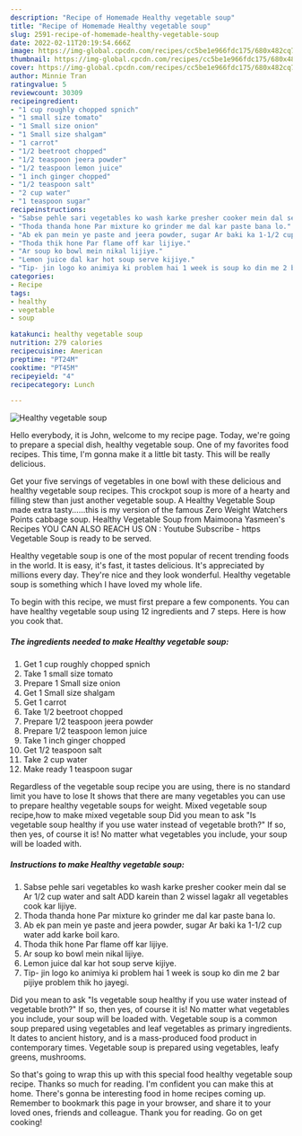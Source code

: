 ```yaml
---
description: "Recipe of Homemade Healthy vegetable soup"
title: "Recipe of Homemade Healthy vegetable soup"
slug: 2591-recipe-of-homemade-healthy-vegetable-soup
date: 2022-02-11T20:19:54.666Z
image: https://img-global.cpcdn.com/recipes/cc5be1e966fdc175/680x482cq70/healthy-vegetable-soup-recipe-main-photo.jpg
thumbnail: https://img-global.cpcdn.com/recipes/cc5be1e966fdc175/680x482cq70/healthy-vegetable-soup-recipe-main-photo.jpg
cover: https://img-global.cpcdn.com/recipes/cc5be1e966fdc175/680x482cq70/healthy-vegetable-soup-recipe-main-photo.jpg
author: Minnie Tran
ratingvalue: 5
reviewcount: 30309
recipeingredient:
- "1 cup roughly chopped spnich"
- "1 small size tomato"
- "1 Small size onion"
- "1 Small size shalgam"
- "1 carrot"
- "1/2 beetroot chopped"
- "1/2 teaspoon jeera powder"
- "1/2 teaspoon lemon juice"
- "1 inch ginger chopped"
- "1/2 teaspoon salt"
- "2 cup water"
- "1 teaspoon sugar"
recipeinstructions:
- "Sabse pehle sari vegetables ko wash karke presher cooker mein dal se Ar 1/2 cup water and salt ADD karein than 2 wissel lagakr all vegetables cook kar lijiye."
- "Thoda thanda hone Par mixture ko grinder me dal kar paste bana lo."
- "Ab ek pan mein ye paste and jeera powder, sugar Ar baki ka 1-1/2 cup water add karke boil karo."
- "Thoda thik hone Par flame off kar lijiye."
- "Ar soup ko bowl mein nikal lijiye."
- "Lemon juice dal kar hot soup serve kijiye."
- "Tip- jin logo ko animiya ki problem hai 1 week is soup ko din me 2 bar pijiye problem thik ho jayegi."
categories:
- Recipe
tags:
- healthy
- vegetable
- soup

katakunci: healthy vegetable soup 
nutrition: 279 calories
recipecuisine: American
preptime: "PT24M"
cooktime: "PT45M"
recipeyield: "4"
recipecategory: Lunch

---
```



![Healthy vegetable soup](https://img-global.cpcdn.com/recipes/cc5be1e966fdc175/680x482cq70/healthy-vegetable-soup-recipe-main-photo.jpg)

Hello everybody, it is John, welcome to my recipe page. Today, we're going to prepare a special dish, healthy vegetable soup. One of my favorites food recipes. This time, I'm gonna make it a little bit tasty. This will be really delicious.

Get your five servings of vegetables in one bowl with these delicious and healthy vegetable soup recipes. This crockpot soup is more of a hearty and filling stew than just another vegetable soup. A Healthy Vegetable Soup made extra tasty……this is my version of the famous Zero Weight Watchers Points cabbage soup. Healthy Vegetable Soup from Maimoona Yasmeen's Recipes YOU CAN ALSO REACH US ON : Youtube Subscribe - https Vegetable Soup is ready to be served.

Healthy vegetable soup is one of the most popular of recent trending foods in the world. It is easy, it's fast, it tastes delicious. It's appreciated by millions every day. They're nice and they look wonderful. Healthy vegetable soup is something which I have loved my whole life.


To begin with this recipe, we must first prepare a few components. You can have healthy vegetable soup using 12 ingredients and 7 steps. Here is how you cook that.

<!--inarticleads1-->

##### The ingredients needed to make Healthy vegetable soup:

1. Get 1 cup roughly chopped spnich
1. Take 1 small size tomato
1. Prepare 1 Small size onion
1. Get 1 Small size shalgam
1. Get 1 carrot
1. Take 1/2 beetroot chopped
1. Prepare 1/2 teaspoon jeera powder
1. Prepare 1/2 teaspoon lemon juice
1. Take 1 inch ginger chopped
1. Get 1/2 teaspoon salt
1. Take 2 cup water
1. Make ready 1 teaspoon sugar


Regardless of the vegetable soup recipe you are using, there is no standard limit you have to lose It shows that there are many vegetables you can use to prepare healthy vegetable soups for weight. Mixed vegetable soup recipe,how to make mixed vegetable soup Did you mean to ask "Is vegetable soup healthy if you use water instead of vegetable broth?" If so, then yes, of course it is! No matter what vegetables you include, your soup will be loaded with. 

<!--inarticleads2-->

##### Instructions to make Healthy vegetable soup:

1. Sabse pehle sari vegetables ko wash karke presher cooker mein dal se Ar 1/2 cup water and salt ADD karein than 2 wissel lagakr all vegetables cook kar lijiye.
1. Thoda thanda hone Par mixture ko grinder me dal kar paste bana lo.
1. Ab ek pan mein ye paste and jeera powder, sugar Ar baki ka 1-1/2 cup water add karke boil karo.
1. Thoda thik hone Par flame off kar lijiye.
1. Ar soup ko bowl mein nikal lijiye.
1. Lemon juice dal kar hot soup serve kijiye.
1. Tip- jin logo ko animiya ki problem hai 1 week is soup ko din me 2 bar pijiye problem thik ho jayegi.


Did you mean to ask "Is vegetable soup healthy if you use water instead of vegetable broth?" If so, then yes, of course it is! No matter what vegetables you include, your soup will be loaded with. Vegetable soup is a common soup prepared using vegetables and leaf vegetables as primary ingredients. It dates to ancient history, and is a mass-produced food product in contemporary times. Vegetable soup is prepared using vegetables, leafy greens, mushrooms. 

So that's going to wrap this up with this special food healthy vegetable soup recipe. Thanks so much for reading. I'm confident you can make this at home. There's gonna be interesting food in home recipes coming up. Remember to bookmark this page in your browser, and share it to your loved ones, friends and colleague. Thank you for reading. Go on get cooking!

